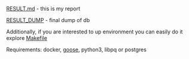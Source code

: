 [RESULT.md](RESULT.md) - this is my report

[RESULT_DUMP](RESULT_DUMP) - final dump of db

Additionally, if you are interested to up environment you can easily do it explore [Makefile](Makefile)

Requirements: docker, [goose](https://github.com/pressly/goose), python3, libpq or postgres